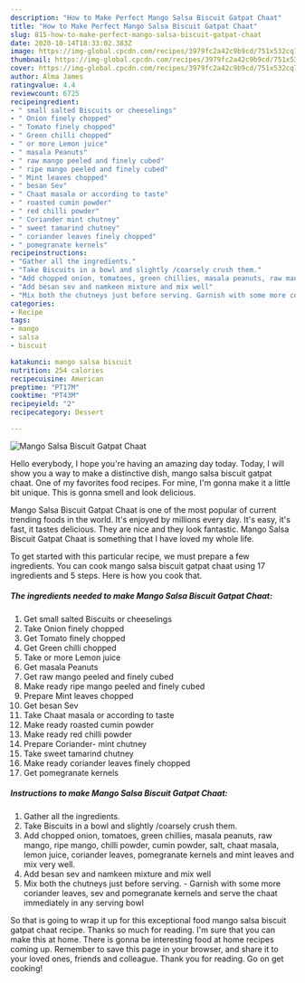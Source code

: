 ```yaml
---
description: "How to Make Perfect Mango Salsa Biscuit Gatpat Chaat"
title: "How to Make Perfect Mango Salsa Biscuit Gatpat Chaat"
slug: 815-how-to-make-perfect-mango-salsa-biscuit-gatpat-chaat
date: 2020-10-14T18:33:02.383Z
image: https://img-global.cpcdn.com/recipes/3979fc2a42c9b9cd/751x532cq70/mango-salsa-biscuit-gatpat-chaat-recipe-main-photo.jpg
thumbnail: https://img-global.cpcdn.com/recipes/3979fc2a42c9b9cd/751x532cq70/mango-salsa-biscuit-gatpat-chaat-recipe-main-photo.jpg
cover: https://img-global.cpcdn.com/recipes/3979fc2a42c9b9cd/751x532cq70/mango-salsa-biscuit-gatpat-chaat-recipe-main-photo.jpg
author: Alma James
ratingvalue: 4.4
reviewcount: 6725
recipeingredient:
- " small salted Biscuits or cheeselings"
- " Onion finely chopped"
- " Tomato finely chopped"
- " Green chilli chopped"
- " or more Lemon juice"
- " masala Peanuts"
- " raw mango peeled and finely cubed"
- " ripe mango peeled and finely cubed"
- " Mint leaves chopped"
- " besan Sev"
- " Chaat masala or according to taste"
- " roasted cumin powder"
- " red chilli powder"
- " Coriander mint chutney"
- " sweet tamarind chutney"
- " coriander leaves finely chopped"
- " pomegranate kernels"
recipeinstructions:
- "Gather all the ingredients."
- "Take Biscuits in a bowl and slightly /coarsely crush them."
- "Add chopped onion, tomatoes, green chillies, masala peanuts, raw mango, ripe mango, chilli powder, cumin powder, salt, chaat masala, lemon juice, coriander leaves, pomegranate kernels and mint leaves and mix very well."
- "Add besan sev and namkeen mixture and mix well"
- "Mix both the chutneys just before serving. Garnish with some more coriander leaves, sev and pomegranate kernels and serve the chaat immediately in any serving bowl"
categories:
- Recipe
tags:
- mango
- salsa
- biscuit

katakunci: mango salsa biscuit 
nutrition: 254 calories
recipecuisine: American
preptime: "PT17M"
cooktime: "PT43M"
recipeyield: "2"
recipecategory: Dessert

---
```



![Mango Salsa Biscuit Gatpat Chaat](https://img-global.cpcdn.com/recipes/3979fc2a42c9b9cd/751x532cq70/mango-salsa-biscuit-gatpat-chaat-recipe-main-photo.jpg)

Hello everybody, I hope you're having an amazing day today. Today, I will show you a way to make a distinctive dish, mango salsa biscuit gatpat chaat. One of my favorites food recipes. For mine, I'm gonna make it a little bit unique. This is gonna smell and look delicious.

Mango Salsa Biscuit Gatpat Chaat is one of the most popular of current trending foods in the world. It's enjoyed by millions every day. It's easy, it's fast, it tastes delicious. They are nice and they look fantastic. Mango Salsa Biscuit Gatpat Chaat is something that I have loved my whole life.




To get started with this particular recipe, we must prepare a few ingredients. You can cook mango salsa biscuit gatpat chaat using 17 ingredients and 5 steps. Here is how you cook that.

<!--inarticleads1-->

##### The ingredients needed to make Mango Salsa Biscuit Gatpat Chaat:

1. Get  small salted Biscuits or cheeselings
1. Take  Onion finely chopped
1. Get  Tomato finely chopped
1. Get  Green chilli chopped
1. Take  or more Lemon juice
1. Get  masala Peanuts
1. Get  raw mango peeled and finely cubed
1. Make ready  ripe mango peeled and finely cubed
1. Prepare  Mint leaves chopped
1. Get  besan Sev
1. Take  Chaat masala or according to taste
1. Make ready  roasted cumin powder
1. Make ready  red chilli powder
1. Prepare  Coriander- mint chutney
1. Take  sweet tamarind chutney
1. Make ready  coriander leaves finely chopped
1. Get  pomegranate kernels




<!--inarticleads2-->

##### Instructions to make Mango Salsa Biscuit Gatpat Chaat:

1. Gather all the ingredients.
1. Take Biscuits in a bowl and slightly /coarsely crush them.
1. Add chopped onion, tomatoes, green chillies, masala peanuts, raw mango, ripe mango, chilli powder, cumin powder, salt, chaat masala, lemon juice, coriander leaves, pomegranate kernels and mint leaves and mix very well.
1. Add besan sev and namkeen mixture and mix well
1. Mix both the chutneys just before serving. - Garnish with some more coriander leaves, sev and pomegranate kernels and serve the chaat immediately in any serving bowl




So that is going to wrap it up for this exceptional food mango salsa biscuit gatpat chaat recipe. Thanks so much for reading. I'm sure that you can make this at home. There is gonna be interesting food at home recipes coming up. Remember to save this page in your browser, and share it to your loved ones, friends and colleague. Thank you for reading. Go on get cooking!
